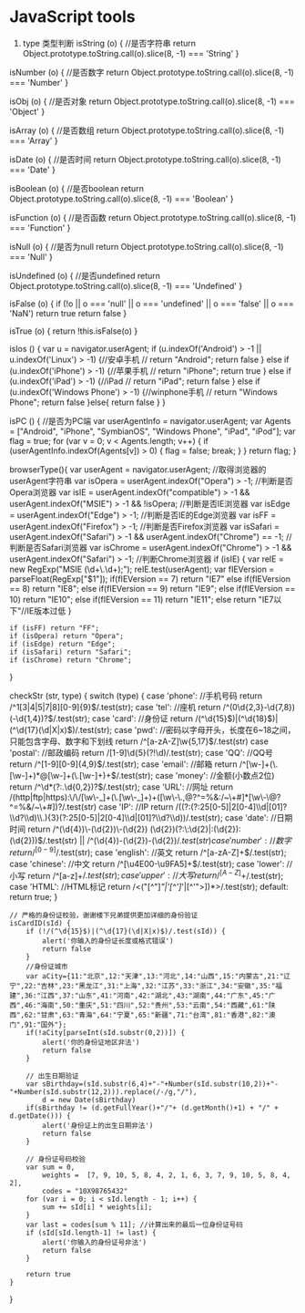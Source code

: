 # JavaScript tools
1. type 类型判断
isString (o) { //是否字符串
    return Object.prototype.toString.call(o).slice(8, -1) === 'String'
}

isNumber (o) { //是否数字
    return Object.prototype.toString.call(o).slice(8, -1) === 'Number'
}

isObj (o) { //是否对象
    return Object.prototype.toString.call(o).slice(8, -1) === 'Object'
}

isArray (o) { //是否数组
    return Object.prototype.toString.call(o).slice(8, -1) === 'Array'
}

isDate (o) { //是否时间
    return Object.prototype.toString.call(o).slice(8, -1) === 'Date'
}

isBoolean (o) { //是否boolean
    return Object.prototype.toString.call(o).slice(8, -1) === 'Boolean'
}

isFunction (o) { //是否函数
    return Object.prototype.toString.call(o).slice(8, -1) === 'Function'
}

isNull (o) { //是否为null
    return Object.prototype.toString.call(o).slice(8, -1) === 'Null'
}

isUndefined (o) { //是否undefined
    return Object.prototype.toString.call(o).slice(8, -1) === 'Undefined'
}

isFalse (o) {
    if (!o || o === 'null' || o === 'undefined' || o === 'false' || o === 'NaN') return true
        return false
}

isTrue (o) {
    return !this.isFalse(o)
}

isIos () {
    var u = navigator.userAgent;
    if (u.indexOf('Android') > -1 || u.indexOf('Linux') > -1) {//安卓手机
        // return "Android";
        return false
    } else if (u.indexOf('iPhone') > -1) {//苹果手机
        // return "iPhone";
        return true
    } else if (u.indexOf('iPad') > -1) {//iPad
        // return "iPad";
        return false
    } else if (u.indexOf('Windows Phone') > -1) {//winphone手机
        // return "Windows Phone";
        return false
    }else{
        return false
    }
}

isPC () { //是否为PC端
    var userAgentInfo = navigator.userAgent;
    var Agents = ["Android", "iPhone",
                "SymbianOS", "Windows Phone",
                "iPad", "iPod"];
    var flag = true;
    for (var v = 0; v < Agents.length; v++) {
        if (userAgentInfo.indexOf(Agents[v]) > 0) {
            flag = false;
            break;
        }
    }
    return flag;
}

browserType(){
    var userAgent = navigator.userAgent; //取得浏览器的userAgent字符串
    var isOpera = userAgent.indexOf("Opera") > -1; //判断是否Opera浏览器
    var isIE = userAgent.indexOf("compatible") > -1 && userAgent.indexOf("MSIE") > -1 && !isOpera; //判断是否IE浏览器
    var isEdge = userAgent.indexOf("Edge") > -1; //判断是否IE的Edge浏览器
    var isFF = userAgent.indexOf("Firefox") > -1; //判断是否Firefox浏览器
    var isSafari = userAgent.indexOf("Safari") > -1 && userAgent.indexOf("Chrome") == -1; //判断是否Safari浏览器
    var isChrome = userAgent.indexOf("Chrome") > -1 && userAgent.indexOf("Safari") > -1; //判断Chrome浏览器
    if (isIE) {
        var reIE = new RegExp("MSIE (\\d+\\.\\d+);");
        reIE.test(userAgent);
        var fIEVersion = parseFloat(RegExp["$1"]);
        if(fIEVersion == 7) return "IE7"
        else if(fIEVersion == 8) return "IE8";
        else if(fIEVersion == 9) return "IE9";
        else if(fIEVersion == 10) return "IE10";
        else if(fIEVersion == 11) return "IE11";
        else return "IE7以下"//IE版本过低
    }

    if (isFF) return "FF";
    if (isOpera) return "Opera";
    if (isEdge) return "Edge";
    if (isSafari) return "Safari";
    if (isChrome) return "Chrome";
}

checkStr (str, type) {
    switch (type) {
        case 'phone':   //手机号码
            return /^1[3|4|5|7|8][0-9]{9}$/.test(str);
        case 'tel':     //座机
            return /^(0\d{2,3}-\d{7,8})(-\d{1,4})?$/.test(str);
        case 'card':    //身份证
            return /(^\d{15}$)|(^\d{18}$)|(^\d{17}(\d|X|x)$)/.test(str);
        case 'pwd':     //密码以字母开头，长度在6~18之间，只能包含字母、数字和下划线
            return /^[a-zA-Z]\w{5,17}$/.test(str)
        case 'postal':  //邮政编码
            return /[1-9]\d{5}(?!\d)/.test(str);
        case 'QQ':      //QQ号
            return /^[1-9][0-9]{4,9}$/.test(str);
        case 'email':   //邮箱
            return /^[\w-]+(\.[\w-]+)*@[\w-]+(\.[\w-]+)+$/.test(str);
        case 'money':   //金额(小数点2位)
            return /^\d*(?:\.\d{0,2})?$/.test(str);
        case 'URL':     //网址
            return /(http|ftp|https):\/\/[\w\-_]+(\.[\w\-_]+)+([\w\-\.,@?^=%&:/~\+#]*[\w\-\@?^=%&/~\+#])?/.test(str)
        case 'IP':      //IP
            return /((?:(?:25[0-5]|2[0-4]\\d|[01]?\\d?\\d)\\.){3}(?:25[0-5]|2[0-4]\\d|[01]?\\d?\\d))/.test(str);
        case 'date':    //日期时间
            return /^(\d{4})\-(\d{2})\-(\d{2}) (\d{2})(?:\:\d{2}|:(\d{2}):(\d{2}))$/.test(str) || /^(\d{4})\-(\d{2})\-(\d{2})$/.test(str)
        case 'number':  //数字
            return /^[0-9]$/.test(str);
        case 'english': //英文
            return /^[a-zA-Z]+$/.test(str);
        case 'chinese': //中文
            return /^[\u4E00-\u9FA5]+$/.test(str);
        case 'lower':   //小写
            return /^[a-z]+$/.test(str);
        case 'upper':   //大写
            return /^[A-Z]+$/.test(str);
        case 'HTML':    //HTML标记
            return /<("[^"]*"|'[^']*'|[^'">])*>/.test(str);
        default:
            return true;
    }
    
    // 严格的身份证校验，谢谢楼下兄弟提供更加详细的身份验证
    isCardID(sId) {
        if (!/(^\d{15}$)|(^\d{17}(\d|X|x)$)/.test(sId)) {
            alert('你输入的身份证长度或格式错误')
            return false
        }
        //身份证城市
        var aCity={11:"北京",12:"天津",13:"河北",14:"山西",15:"内蒙古",21:"辽宁",22:"吉林",23:"黑龙江",31:"上海",32:"江苏",33:"浙江",34:"安徽",35:"福建",36:"江西",37:"山东",41:"河南",42:"湖北",43:"湖南",44:"广东",45:"广西",46:"海南",50:"重庆",51:"四川",52:"贵州",53:"云南",54:"西藏",61:"陕西",62:"甘肃",63:"青海",64:"宁夏",65:"新疆",71:"台湾",81:"香港",82:"澳门",91:"国外"};
        if(!aCity[parseInt(sId.substr(0,2))]) { 
            alert('你的身份证地区非法')
            return false
        }

        // 出生日期验证
        var sBirthday=(sId.substr(6,4)+"-"+Number(sId.substr(10,2))+"-"+Number(sId.substr(12,2))).replace(/-/g,"/"),
            d = new Date(sBirthday)
        if(sBirthday != (d.getFullYear()+"/"+ (d.getMonth()+1) + "/" + d.getDate())) {
            alert('身份证上的出生日期非法')
            return false
        }

        // 身份证号码校验
        var sum = 0,
            weights =  [7, 9, 10, 5, 8, 4, 2, 1, 6, 3, 7, 9, 10, 5, 8, 4, 2],
            codes = "10X98765432"
        for (var i = 0; i < sId.length - 1; i++) {
            sum += sId[i] * weights[i];
        }
        var last = codes[sum % 11]; //计算出来的最后一位身份证号码
        if (sId[sId.length-1] != last) { 
            alert('你输入的身份证号非法')
            return false
        }
        
        return true
    }
}